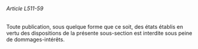 ###### Article L511-59

Toute publication, sous quelque forme que ce soit, des états établis en vertu des dispositions de la présente sous-section est interdite sous peine de dommages-intérêts.

